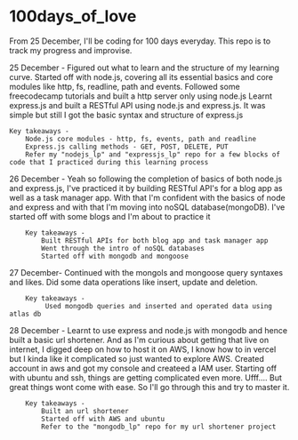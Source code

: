 # 100days_of_love

From 25 December, I'll be coding for 100 days everyday. This repo is to track my progress and improvise.

25 December -
    Figured out what to learn and the structure of my learning curve. Started off with node.js, covering all its essential basics and core modules like http, fs, readline, path and events. Followed some freecodecamp tutorials and built a http server only using node.js
    Learnt express.js and built a RESTful API using node.js and express.js. It was simple but still I got the basic syntax and structure of express.js

    Key takeaways -
        Node.js core modules - http, fs, events, path and readline
        Express.js calling methods - GET, POST, DELETE, PUT
        Refer my "nodejs_lp" and "expressjs_lp" repo for a few blocks of code that I practiced during this learning process

26 December - 
    Yeah so following the completion of basics of both node.js and express.js, I've practiced it by building RESTful API's for a blog app as well as a task manager app. With that I'm confident with the basics of node and express and with that I'm moving into noSQL database(mongoDB). I've started off with some blogs and I'm about to practice it

        Key takeaways - 
            Built RESTful APIs for both blog app and task manager app
            Went through the intro of noSQL databases
            Started off with mongodb and mongoose

27 December-
    Continued with the mongols and mongoose query syntaxes and likes. Did some data operations like insert, update and deletion.
        
        Key takeaways -
             Used mongodb queries and inserted and operated data using atlas db

28 December - 
    Learnt to use express and node.js with mongodb and hence built a basic url shortener. And as I'm curious about getting that live on internet, I digged deep on how to host it on AWS, I know how to in vercel but I kinda like it complicated so just wanted to explore AWS. Created account in aws and got my console and createed a IAM user. Starting off with ubuntu and ssh, things are getting complicated even more. Ufff.... But great things wont come with ease. So I'll go through this and try to master it.

        Key takeaways - 
            Built an url shortener
            Started off with AWS and ubuntu
            Refer to the "mongodb_lp" repo for my url shortener project
